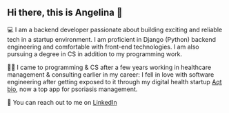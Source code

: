 ## Hi there, this is Angelina 👋

💻 I am a backend developer passionate about building exciting and reliable tech in a startup environment.
I am proficient in Django (Python) backend engineering and comfortable with front-end technologies. I am also pursuing a degree in CS in addition to my programming work.


👩‍⚕️ I came to programming & CS after a few years working in healthcare management & consulting earlier in my career: I fell in love with software engineering after getting exposed to it through my digital health startup [Aqt bio](https://aqt.bio), now a top app for psoriasis management.


📲 You can reach out to me on [LinkedIn](https://www.linkedin.com/in/angelina-chigrinetc/)
